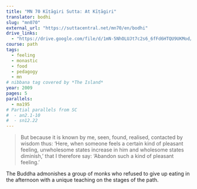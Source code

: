 ```yaml
---
title: "MN 70 Kīṭāgiri Sutta: At Kīṭāgiri"
translator: bodhi
slug: "mn070"
external_url: "https://suttacentral.net/mn70/en/bodhi"
drive_links:
  - "https://drive.google.com/file/d/1mN-5NhOLUJt7c2s6_6fFd6HTQU9UKMod/view?usp=drivesdk"
course: path
tags:
  - feeling
  - monastic
  - food
  - pedagogy
  - mn
# nibbana tag covered by *The Island*
year: 2009
pages: 5
parallels:
  - ma195
# Partial parallels from SC
#  - an2.1-10
#  - sn12.22
---
```


> But because it is known by me, seen, found, realised, contacted by wisdom thus: ‘Here, when someone feels a certain kind of pleasant feeling, unwholesome states increase in him and wholesome states diminish,’ that I therefore say: ‘Abandon such a kind of pleasant feeling.’

The Buddha admonishes a group of monks who refused to give up eating in the afternoon with a unique teaching on the stages of the path.
